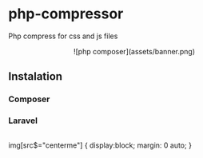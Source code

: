 

# php-compressor
Php compress for css and js files
<center>
![php composer](assets/banner.png)
</center>


## Instalation

### Composer

### Laravel

```php


```


img[src$="centerme"] {
  display:block;
  margin: 0 auto;
}